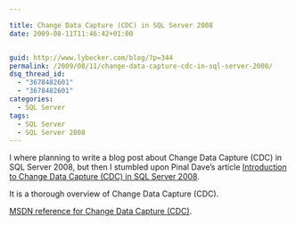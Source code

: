 ```yaml
---

title: Change Data Capture (CDC) in SQL Server 2008
date: 2009-08-11T11:46:42+01:00


guid: http://www.lybecker.com/blog/?p=344
permalink: /2009/08/11/change-data-capture-cdc-in-sql-server-2008/
dsq_thread_id:
  - "3678482601"
  - "3678482601"
categories:
  - SQL Server
tags:
  - SQL Server
  - SQL Server 2008
---
```

I where planning to write a blog post about Change Data Capture (CDC) in SQL Server 2008, but then I stumbled upon Pinal Dave&#8217;s article [Introduction to Change Data Capture (CDC) in SQL Server 2008](http://www.simple-talk.com/sql/learn-sql-server/introduction-to-change-data-capture-%28cdc%29-in-sql-server-2008/ "Introduction to Change Data Capture (CDC) in SQL Server 2008").

It is a thorough overview of Change Data Capture (CDC).

[MSDN reference for Change Data Capture (CDC)](http://msdn.microsoft.com/en-us/library/bb522489.aspx "Change Data Capture on MSDN").
